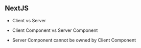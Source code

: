 ## NextJS

- Client vs Server
- Client Component vs Server Component

- Server Component cannot be owned by Client Component
